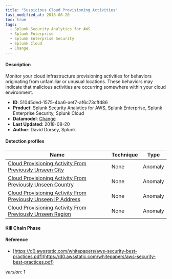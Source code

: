 ```yaml
---
title: "Suspicious Cloud Provisioning Activities"
last_modified_at: 2018-08-20
toc: true
tags:
  - Splunk Security Analytics for AWS
  - Splunk Enterprise
  - Splunk Enterprise Security
  - Splunk Cloud
  - Change
---
```


#### Description

Monitor your cloud infrastructure provisioning activities for behaviors originating from unfamiliar or unusual locations. These behaviors may indicate that malicious activities are occurring somewhere within your cloud environment.

- **ID**: 51045ded-1575-4ba6-aef7-af6c73cffd86
- **Product**: Splunk Security Analytics for AWS, Splunk Enterprise, Splunk Enterprise Security, Splunk Cloud
- **Datamodel**: [Change](https://docs.splunk.com/Documentation/CIM/latest/User/Change)
- **Last Updated**: 2018-08-20
- **Author**: David Dorsey, Splunk

#### Detection profiles

| Name        | Technique   | Type         |
| ----------- | ----------- |--------------|
| [Cloud Provisioning Activity From Previously Unseen City](/cloud/cloud_provisioning_activity_from_previously_unseen_city/) | None | Anomaly |
| [Cloud Provisioning Activity From Previously Unseen Country](/cloud/cloud_provisioning_activity_from_previously_unseen_country/) | None | Anomaly |
| [Cloud Provisioning Activity From Previously Unseen IP Address](/cloud/cloud_provisioning_activity_from_previously_unseen_ip_address/) | None | Anomaly |
| [Cloud Provisioning Activity From Previously Unseen Region](/cloud/cloud_provisioning_activity_from_previously_unseen_region/) | None | Anomaly |

#### Kill Chain Phase



#### Reference

* [https://d0.awsstatic.com/whitepapers/aws-security-best-practices.pdf](https://d0.awsstatic.com/whitepapers/aws-security-best-practices.pdf)



_version_: 1
